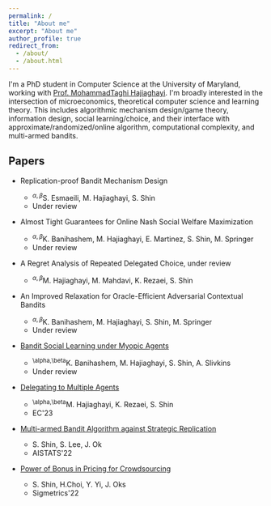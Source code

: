 ```yaml
---
permalink: /
title: "About me"
excerpt: "About me"
author_profile: true
redirect_from: 
  - /about/
  - /about.html
---
```


I'm a PhD student in Computer Science at the University of Maryland, working with [Prof. MohammadTaghi Hajiaghayi](http://www.cs.umd.edu/~hajiagha/).
I'm broadly interested in the intersection of microeconomics, theoretical computer science and learning theory.
This includes algorithmic mechanism design/game theory, information design, social learning/choice, and their interface with approximate/randomized/online algorithm, computational complexity, and multi-armed bandits.

## Papers
* Replication-proof Bandit Mechanism Design
	* <sup>$\alpha,\beta$</sup>S. Esmaeili, M. Hajiaghayi, S. Shin
	* Under review

* Almost Tight Guarantees for Online Nash Social Welfare Maximization
	* <sup>$\alpha,\beta$</sup>K. Banihashem, M. Hajiaghayi, E. Martinez, S. Shin, M. Springer
	* Under review

* A Regret Analysis of Repeated Delegated Choice, under review
	* <sup>$\alpha,\beta$</sup>M. Hajiaghayi, M. Mahdavi, K. Rezaei, S. Shin

* An Improved Relaxation for Oracle-Efficient Adversarial Contextual Bandits
	* <sup>$\alpha,\beta$</sup>K. Banihashem, M. Hajiaghayi, S. Shin, M. Springer
	* Under review

* [Bandit Social Learning under Myopic Agents](https://arxiv.org/abs/2302.07425)
	* <sup>\alpha,\beta</sup>K. Banihashem, M. Hajiaghayi, S. Shin, A. Slivkins
	* Under review

* [Delegating to Multiple Agents](https://arxiv.org/abs/2305.03203)
	* <sup>\alpha,\beta</sup>M. Hajiaghayi, K. Rezaei, S. Shin
	* EC'23

* [Multi-armed Bandit Algorithm against Strategic Replication](https://proceedings.mlr.press/v151/shin22a.html)
	* S. Shin, S. Lee, J. Ok
	* AISTATS'22

* [Power of Bonus in Pricing for Crowdsourcing](https://yung-web.github.io/home/Publication/Conference/PowerofBonus_Sigmetrics_2022.pdf)
	* S. Shin, H.Choi, Y. Yi, J. Oks
	* Sigmetrics'22
